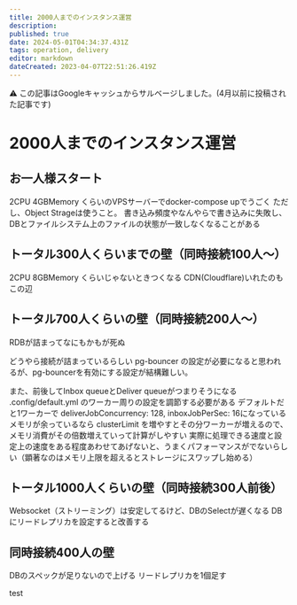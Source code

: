 ```yaml
---
title: 2000人までのインスタンス運営
description: 
published: true
date: 2024-05-01T04:34:37.431Z
tags: operation, delivery
editor: markdown
dateCreated: 2023-04-07T22:51:26.419Z
---
```


:warning: この記事はGoogleキャッシュからサルベージしました。(4月以前に投稿された記事です)

# 2000人までのインスタンス運営

## お一人様スタート

2CPU 4GBMemory くらいのVPSサーバーでdocker-compose upでうごく ただし、Object Strageは使うこと。 書き込み頻度やなんやらで書き込みに失敗し、DBとファイルシステム上のファイルの状態が一致しなくなることがある

## トータル300人くらいまでの壁（同時接続100人〜）

2CPU 8GBMemory くらいじゃないときつくなる CDN(Cloudflare)いれたのもこの辺

## トータル700人くらいの壁（同時接続200人〜）

RDBが詰まってなにもかもが死ぬ

どうやら接続が詰まっているらしい pg-bouncer の設定が必要になると思われるが、pg-bouncerを有効にする設定が結構難しい。

また、前後してInbox queueとDeliver queueがつまりそうになる .config/default.yml のワーカー周りの設定を調節する必要がある デフォルトだと1ワーカーで deliverJobConcurrency: 128, inboxJobPerSec: 16になっている メモリが余っているなら clusterLimit を増やすとその分ワーカーが増えるので、メモリ消費がその倍数増えていって計算がしやすい 実際に処理できる速度と設定上の速度をある程度あわせてあげないと、うまくパフォーマンスがでないらしい（顕著なのはメモリ上限を超えるとストレージにスワップし始める）

## トータル1000人くらいの壁（同時接続300人前後）

Websocket（ストリーミング）は安定してるけど、DBのSelectが遅くなる DBにリードレプリカを設定すると改善する

## 同時接続400人の壁

DBのスペックが足りないので上げる リードレプリカを1個足す


test